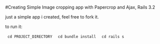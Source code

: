 #Creating Simple Image cropping app with Papercrop and Ajax, Rails 3.2

just a simple app i created, feel free to fork it.

to run it:

<code> cd PROJECT_DIRECTORY </code>
<code> cd bundle install </code>
<code> cd rails s </code>
